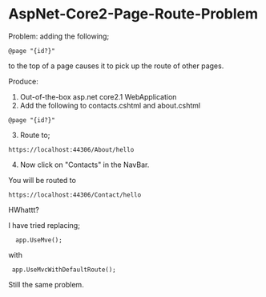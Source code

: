 # AspNet-Core2-Page-Route-Problem

Problem: adding the following;
```
@page "{id?}"
```
to the top of a page causes it to pick up the route of other pages.

Produce:
1. Out-of-the-box asp.net core2.1 WebApplication
2. Add the following to contacts.cshtml and about.cshtml
```
@page "{id?}"
```
3. Route to;
```
https://localhost:44306/About/hello
```
4. Now click on "Contacts" in the NavBar.

You will be routed to 
```
https://localhost:44306/Contact/hello
```

HWhattt?


I have tried replacing;
```
  app.UseMve();
```
with
```
 app.UseMvcWithDefaultRoute();
```
Still the same problem.



